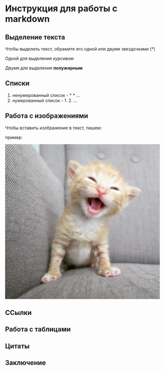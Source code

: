 # Инструкция для работы c markdown

## Выделение текста
Чтобы выделить текст, обрамите его одной или двумя звездочками (*)

Одной для выделения *курсивом*

Двумя для выделения **полужирным**

## Списки

1. ненумерованный список - * * ...
2. нумерованный список - 1. 2. ...

## Работа с изображениями
Чтобы вставить изображение в текст, пишем: 

пример:

![мяу](kotenok.jpg)

## ССылки

## Работа с таблицами

## Цитаты

## Заключение